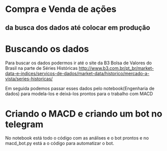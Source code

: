 # Compra e Venda de ações

## da busca dos dados até colocar em produção


# Buscando os dados

Para buscar os dados podermos ir até o site da B3 Bolsa de Valores do Brasil na parte de Séries Históricas <a> http://www.b3.com.br/pt_br/market-data-e-indices/servicos-de-dados/market-data/historico/mercado-a-vista/series-historicas/ <a/>
  
  Em seguida podemos passar esses dados pelo notebook(Engenharia de dados) para modela-los e deixá-los prontos para o trabalho com MACD
  
  
  # Criando o MACD e criando um bot no telegram 
  
  No notebook está todo o código com as análises e o bot prontos e no macd_bot.py está a o código para automatizar o bot.


